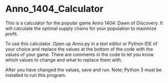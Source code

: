 # Anno_1404_Calculator
This is a calculator for the popular game Anno 1404: Dawn of Discovery. It will calculate the optimal supply chains for your population to maximize profit.

To use this calculator. Open up Anno.py in a text editor or Python IDE of your choice and replace the values at the bottom of the code with the values of your game. There are comments in the code to let you know which values to change and what to replace them with.

After you have changed the values, save and run. Note: Python 3 must be installed to run this program.

